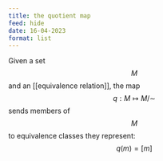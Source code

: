 ```yaml
---
title: the quotient map
feed: hide
date: 16-04-2023
format: list
---
```



Given a set $$M$$ and an [[equivalence relation]],  the map $$q: M\mapsto M/\sim$$ sends members of $$M$$ to equivalence classes they represent: $$q(m) = [m]$$
